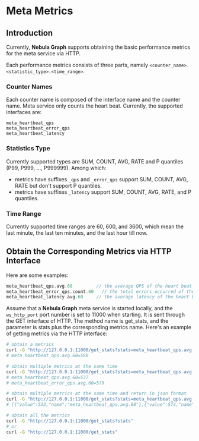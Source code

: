 # Meta Metrics

## Introduction

Currently, **Nebula Graph** supports obtaining the basic performance metrics for the meta service via HTTP.

Each performance metrics consists of three parts, namely `<counter_name>.<statistic_type>.<time_range>`.

### Counter Names

Each counter name is composed of the interface name and the counter name. Meta service only counts the heart beat. Currently, the supported interfaces are:

```text
meta_heartbeat_qps
meta_heartbeat_error_qps
meta_heartbeat_latency
```

### Statistics Type

Currently supported types are SUM, COUNT, AVG, RATE and P quantiles (P99, P999, ..., P999999). Among which:

- metrics have suffixes `_qps` and `_error_qps` support SUM, COUNT, AVG, RATE but don't support P quantiles.
- metrics have suffixes `_latency` support SUM, COUNT, AVG, RATE, and P quantiles.

### Time Range

Currently supported time ranges are 60, 600, and 3600, which mean the last minute, the last ten minutes, and the last hour till now.

## Obtain the Corresponding Metrics via HTTP Interface

Here are some examples:

```cpp
meta_heartbeat_qps.avg.60         // the average QPS of the heart beat in the last minute
meta_heartbeat_error_qps.count.60   // the total errors occurred of the heart beat in the last minute
meta_heartbeat_latency.avg.60     // the average latency of the heart beat in the last minute
```

Assume that a **Nebula Graph** meta service is started locally, and the `ws_http_port` port number is set to 11000 when starting. It is sent through the GET interface of HTTP. The method name is get_stats, and the parameter is stats plus the corresponding metrics name. Here's an example of getting metrics via the HTTP interface:

```bash
# obtain a metrics
curl -G "http://127.0.0.1:11000/get_stats?stats=meta_heartbeat_qps.avg.60"
# meta_heartbeat_qps.avg.60=580

# obtain multiple metrics at the same time
curl -G "http://127.0.0.1:11000/get_stats?stats=meta_heartbeat_qps.avg.60,meta_heartbeat_error_qps.avg.60"
# meta_heartbeat_qps.avg.60=537
# meta_heartbeat_error_qps.avg.60=579

# obtain multiple metrics at the same time and return in json format
curl -G "http://127.0.0.1:11000/get_stats?stats=meta_heartbeat_qps.avg.60,meta_heartbeat_error_qps.avg.60&returnjson"
# [{"value":533,"name":"meta_heartbeat_qps.avg.60"},{"value":574,"name":"meta_heartbeat_error_qps.avg.60"}]

# obtain all the metrics
curl -G "http://127.0.0.1:11000/get_stats?stats"
# or
curl -G "http://127.0.0.1:11000/get_stats"
```
